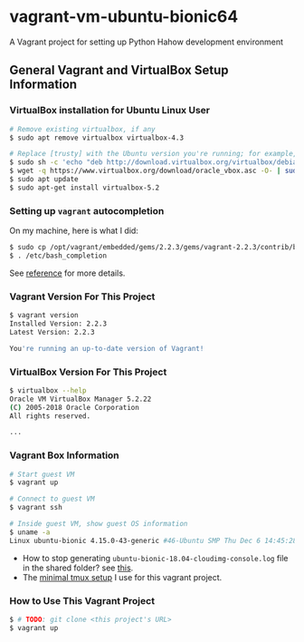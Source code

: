 # vagrant-vm-ubuntu-bionic64

A Vagrant project for setting up Python Hahow development environment

## General Vagrant and VirtualBox Setup Information ###

### VirtualBox installation for Ubuntu Linux User ###

```bash
# Remove existing virtualbox, if any
$ sudo apt remove virtualbox virtualbox-4.3

# Replace [trusty] with the Ubuntu version you're running; for example, for 16.04, it should be `xenial`
$ sudo sh -c 'echo "deb http://download.virtualbox.org/virtualbox/debian trusty contrib" >> /etc/apt/sources.list.d/virtualbox.list'
$ wget -q https://www.virtualbox.org/download/oracle_vbox.asc -O- | sudo apt-key add -
$ sudo apt update
$ sudo apt-get install virtualbox-5.2
```

### Setting up `vagrant` autocompletion ###

On my machine, here is what I did:

```bash
$ sudo cp /opt/vagrant/embedded/gems/2.2.3/gems/vagrant-2.2.3/contrib/bash/completion.sh /etc/bash_completion.d/vagrant.sh
$ . /etc/bash_completion
```

See [reference][1] for more details.

### Vagrant Version For This Project ###

```bash
$ vagrant version
Installed Version: 2.2.3
Latest Version: 2.2.3

You're running an up-to-date version of Vagrant!
```

### VirtualBox Version For This Project ###

```bash
$ virtualbox --help
Oracle VM VirtualBox Manager 5.2.22
(C) 2005-2018 Oracle Corporation
All rights reserved.

...
```

### Vagrant Box Information ###

```bash
# Start guest VM
$ vagrant up

# Connect to guest VM
$ vagrant ssh

# Inside guest VM, show guest OS information
$ uname -a
Linux ubuntu-bionic 4.15.0-43-generic #46-Ubuntu SMP Thu Dec 6 14:45:28 UTC 2018 x86_64 x86_64 x86_64 GNU/Linux
```

- How to stop generating `ubuntu-bionic-18.04-cloudimg-console.log` file in the shared folder? see [this][2].
- The [minimal tmux setup][3] I use for this vagrant project.

### How to Use This Vagrant Project ###

```bash
$ # TODO: git clone <this project's URL>
$ vagrant up
```


[1]: https://debian-administration.org/article/316/An_introduction_to_bash_completion_part_1
[2]: https://betacloud.io/get-rid-of-ubuntu-xenial-16-04-cloudimg-console-log/
[3]: https://github.com/keenhenry/vagrant-vm-ubuntu-bionic64/issues/2#issuecomment-455856386
